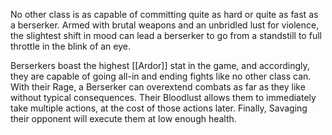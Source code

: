 No other class is as capable of committing quite as hard or quite as fast as a berserker. Armed with brutal weapons and an unbridled lust for violence, the slightest shift in mood can lead a berserker to go from a standstill to full throttle in the blink of an eye.

Berserkers boast the highest [[Ardor]] stat in the game, and accordingly, they are capable of going all-in and ending fights like no other class can. With their Rage, a Berserker can overextend combats as far as they like without typical consequences. Their Bloodlust allows them to immediately take multiple actions, at the cost of those actions later. Finally, Savaging their opponent will execute them at low enough health.